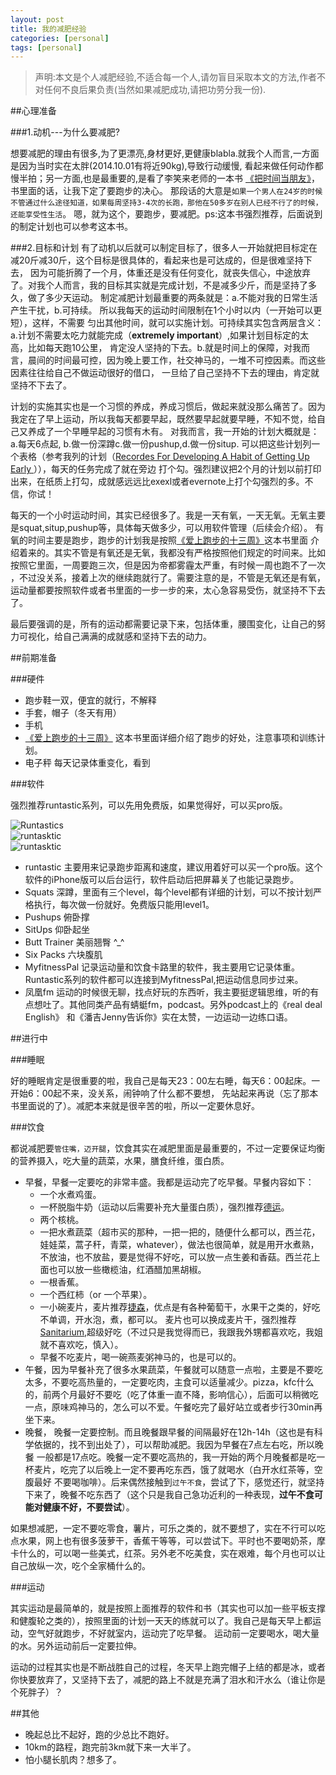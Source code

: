 ```yaml
---
layout: post
title: 我的减肥经验
categories: [personal]
tags: [personal]
---
```



<div id="weight_container" style=" margin: 0 auto"></div>

<script>
$(function () {
    $('#weight_container').highcharts({
        chart: {
            type: 'line'
        },
        title: {
            text: 'Weight'
        },
        
        //subtitle: {
        //   text: 'Source: WorldClimate.com'
        //},
        xAxis: {
            categories: ["2014-11-02", "2014-11-03", "2014-11-04", "2014-11-08", "2014-11-09", "2014-11-10", "2014-11-11", "2014-11-12", "2014-11-13", "2014-11-14", "2014-11-15", "2014-11-16", "2014-11-17", "2014-11-18", "2014-11-19", "2014-11-20", "2014-11-21", "2014-11-22", "2014-11-23", "2014-11-24", "2014-11-25", "2014-11-26", "2014-11-27", "2014-11-28", "2014-11-29", "2014-12-01", "2014-12-02", "2014-12-03", "2014-12-04", "2014-12-08", "2014-12-09", "2014-12-10", "2014-12-11", "2014-12-12", "2014-12-13", "2014-12-14", "2014-12-15", "2014-12-16", "2014-12-17", "2014-12-18", "2014-12-19", "2014-12-20", "2014-12-21", "2014-12-22", "2014-12-23", "2014-12-24", "2014-12-25", "2014-12-26", "2014-12-27", "2014-12-28", "2014-12-29", "2014-12-30", "2014-12-31", "2015-01-01", "2015-01-02", "2015-01-03", "2015-01-04", "2015-01-05", "2015-01-06", "2015-01-07", "2015-01-08", "2015-01-09", "2015-01-10", "2015-01-11", "2015-01-12", "2015-01-13", "2015-01-14", "2015-01-15", "2015-01-16", "2015-01-17", "2015-01-18", "2015-01-22", "2015-01-23", "2015-01-24", "2015-02-03", "2015-02-04", "2015-02-05", "2015-02-06", "2015-02-12", "2015-02-13", "2015-02-14", "2015-03-04", "2015-03-05", "2015-03-06", "2015-03-07", "2015-03-08", "2015-03-11", "2015-03-12", "2015-03-13", "2015-03-14", "2015-03-15", "2015-03-16", "2015-03-18", "2015-03-19", "2015-03-20", "2015-03-21", "2015-03-23", "2015-03-24", "2015-03-25", "2015-03-26", "2015-03-27", "2015-04-01", "2015-04-02", "2015-04-03", "2015-04-04", "2015-04-07", "2015-04-08", "2015-04-09", "2015-04-11", "2015-04-12", "2015-04-13"]
        },
        yAxis: {
            title: {
                text: 'Weight(kg)'
            }
        },
        plotOptions: {
            line: {
                dataLabels: {
                    enabled: true
                },
                enableMouseTracking: true
            }
        },
        series: [{
            name: 'Weight',
            data: [84.0, 84.0, 84.0, 83.5, 83.7, 83.2, 83.0, 83.0, 82.6, 82.2, 82.6, 82.6, 82.6, 82.2, 81.8, 82.2, 82.0, 82.0, 82.3, 82.3, 81.6, 81.0, 81.5, 81.5, 81.5, 81.2, 81.0, 81.0, 81.0, 81.6, 80.5, 80.5, 80.5, 80.1, 80.5, 80.1, 80.1, 79.1, 78.4, 77.9, 77.8, 77.7, 77.0, 76.3, 76.3, 76.3, 77.3, 77.3, 77.3, 75.6, 75.7, 75.7, 75.3, 75.3, 75.3, 75.0, 74.5, 74.7, 74.1, 74.5, 73.9, 74.3, 73.8, 73.8, 73.8, 73.7, 73.3, 73.3, 73.1, 73.1, 73.1, 73.0, 73.0, 73.0, 72.5, 71.7, 71.7, 71.7, 71.4, 71.4, 71.4, 73.3, 73.3, 72.4, 72.4, 72.4, 71.9, 71.0, 70.6, 71.1, 71.1, 71.1, 70.6, 70.3, 70.3, 70.3, 69.8, 69.8, 70.2, 70.2, 70.2, 69.9, 69.4, 69.4, 69.4, 69.3, 69.3, 69.3, 69.4, 68.4, 68.4]
        }]
    });
});
</script>


>声明:本文是个人减肥经验,不适合每一个人,请勿盲目采取本文的方法,作者不对任何不良后果负责(当然如果减肥成功,请把功劳分我一份).


##心理准备

###1.动机---为什么要减肥?

想要减肥的理由有很多,为了更漂亮,身材更好,更健康blabla.就我个人而言,一方面是因为当时实在太胖(2014.10.01有将近90kg),导致行动缓慢,
看起来做任何动作都慢半拍；另一方面,也是最重要的,是看了李笑来老师的一本书 [《把时间当朋友》](http://www.amazon.cn/%E6%8A%8A%E6%97%B6%E9%97%B4%E5%BD%93%E4%BD%9C%E6%9C%8B%E5%8F%8B-%E6%9D%8E%E7%AC%91%E6%9D%A5/dp/B00FU3CRZI/ref=sr_1_1?ie=UTF8&qid=1428981468&sr=8-1&keywords=%E6%8A%8A%E6%97%B6%E9%97%B4%E5%BD%93%E6%9C%8B%E5%8F%8B)，书里面的话，让我下定了要跑步的决心。
 那段话的大意是`如果一个男人在24岁的时候不管通过什么途径知道，如果每周坚持3-4次的长跑，那他在50多岁在别人已经不行了的时候，还能享受性生活`。
 嗯，就为这个，要跑步，要减肥。ps:这本书强烈推荐，后面说到的制定计划也可以参考这本书。

###2.目标和计划
有了动机以后就可以制定目标了，很多人一开始就把目标定在减20斤减30斤，这个目标是很具体的，看起来也是可达成的，但是很难坚持下去，
因为可能折腾了一个月，体重还是没有任何变化，就丧失信心，中途放弃了。对我个人而言，我的目标其实就是完成计划，不是减多少斤，而是坚持了多久，做了多少天运动。
制定减肥计划最重要的两条就是：a.不能对我的日常生活产生干扰，b.可持续。 所以我每天的运动时间限制在1个小时以内（一开始可以更短），这样，不需要
匀出其他时间，就可以实施计划。可持续其实包含两层含义：a.计划不需要太吃力就能完成（**extremely important**）,如果计划目标定的太高，比如每天跑10公里，
肯定没人坚持的下去。b.就是时间上的保障，对我而言，晨间的时间最可控，因为晚上要工作，社交神马的，一堆不可控因素。而这些因素往往给自己不做运动很好的借口，
一旦给了自己坚持不下去的理由，肯定就坚持不下去了。

计划的实施其实也是一个习惯的养成，养成习惯后，做起来就没那么痛苦了。因为我定在了早上运动，所以我每天都要早起，既然要早起就要早睡，不知不觉，给自己又养成了一个早睡早起的习惯有木有。
对我而言，我一开始的计划大概就是：a.每天6点起, b.做一份深蹲c.做一份pushup,d.做一份situp. 可以把这些计划列一个表格（参考我列的计划（[Recordes For Developing A Habit of Getting Up Early
](http://synckey.github.io/personal/2014/10/11/records-for-developing-a-habit-of-getting-up-early/)）），每天的任务完成了就在旁边
打个勾。强烈建议把2个月的计划以前打印出来，在纸质上打勾，成就感远远比exexl或者evernote上打个勾强烈的多。不信，你试！

每天的一个小时运动时间，其实已经很多了。我是一天有氧，一天无氧。无氧主要是squat,situp,pushup等，具体每天做多少，可以用软件管理（后续会介绍）。
有氧的时间主要是跑步，跑步的计划我是按照[《爱上跑步的十三周》](http://www.amazon.cn/%E7%88%B1%E4%B8%8A%E8%B7%91%E6%AD%A5%E7%9A%8413%E5%91%A8-%E4%BC%8A%E6%81%A9%C2%B7%E9%BA%A6%E5%85%8B%E5%B0%BC%E5%B0%94/dp/B00K0F7ZU8/ref=sr_1_1?ie=UTF8&qid=1428986015&sr=8-1&keywords=%E7%88%B1%E4%B8%8A%E8%B7%91%E6%AD%A5%E5%8D%81%E4%B8%89%E5%91%A8)这本书里面
介绍着来的。其实不管是有氧还是无氧，我都没有严格按照他们规定的时间来。比如按照它里面，一周要跑三次，但是因为帝都雾霾太严重，有时候一周也跑不了一次
，不过没关系，接着上次的继续跑就行了。需要注意的是，不管是无氧还是有氧，运动量都要按照软件或者书里面的一步一步的来，太心急容易受伤，就坚持不下去了。

最后要强调的是，所有的运动都需要记录下来，包括体重，腰围变化，让自己的努力可视化，给自己满满的成就感和坚持下去的动力。

##前期准备

###硬件

- 跑步鞋一双，便宜的就行，不解释
- 手套，帽子（冬天有用）
- 手机
- [《爱上跑步的十三周》](http://www.amazon.cn/%E7%88%B1%E4%B8%8A%E8%B7%91%E6%AD%A5%E7%9A%8413%E5%91%A8-%E4%BC%8A%E6%81%A9%C2%B7%E9%BA%A6%E5%85%8B%E5%B0%BC%E5%B0%94/dp/B00K0F7ZU8/ref=sr_1_1?ie=UTF8&qid=1428986015&sr=8-1&keywords=%E7%88%B1%E4%B8%8A%E8%B7%91%E6%AD%A5%E5%8D%81%E4%B8%89%E5%91%A8) 这本书里面详细介绍了跑步的好处，注意事项和训练计划。
- 电子秤 每天记录体重变化，看到

###软件

强烈推荐runtastic系列，可以先用免费版，如果觉得好，可以买pro版。

<div class="container">
  <div class="col-sm-4">
    <img src="/static/images/runtastics.PNG" alt="Runtastics" class="carousel-inner  img-rounded"/>
  </div>
  <div class="col-sm-4">
    <img src="/static/images/runtastic.PNG" alt="runtasktic" class="carousel-inner  img-rounded"/>
  </div>
  <div class="col-sm-4">
    <img src="/static/images/myfitnesspal.PNG" alt="runtasktic" class="carousel-inner  img-rounded"/>
  </div>
</div>


- runtastic 主要用来记录跑步距离和速度，建议用着好可以买一个pro版。这个软件的iPhone版可以后台运行，软件启动后把屏幕关了也能记录跑步。
- Squats  深蹲，里面有三个level，每个level都有详细的计划，可以不按计划严格执行，每次做一份就好。免费版只能用level1。
- Pushups 俯卧撑
- SitUps 仰卧起坐
- Butt Trainer  美丽翘臀 ^_^
- Six Packs 六块腹肌
- MyfitnessPal 记录运动量和饮食卡路里的软件，我主要用它记录体重。Runtastic系列的软件都可以连接到MyfitnessPal,把运动信息同步过来。
- 凤凰fm 运动的时候很无聊，找点好玩的东西听，我主要挺逻辑思维，听的有点想吐了。其他同类产品有蜻蜓fm，podcast。另外podcast上的《real deal English》
和《潘吉Jenny告诉你》实在太赞，一边运动一边练口语。



##进行中

###睡眠

好的睡眠肯定是很重要的啦，我自己是每天23：00左右睡，每天6：00起床。一开始6：00起不来，没关系，闹钟响了什么都不要想，
先站起来再说（忘了那本书里面说的了）。减肥本来就是很辛苦的啦，所以一定要休息好。

###饮食

都说减肥要`管住嘴，迈开腿`，饮食其实在减肥里面是最重要的，不过一定要保证均衡的营养摄入，吃大量的蔬菜，水果，膳食纤维，蛋白质。

- 早餐，早餐一定要吃的非常丰盛。我都是运动完了吃早餐。早餐内容如下：
  - 一个水煮鸡蛋。
  - 一杯脱脂牛奶（运动以后需要补充大量蛋白质），强烈推荐[德运](http://www.amazon.cn/Devondale%E5%BE%B7%E8%BF%90%E7%BA%AF%E7%89%9B%E5%A5%B61L/dp/B0057UJ47I/ref=sr_1_1?ie=UTF8&qid=1428989585&sr=8-1&keywords=deyun)。
  - 两个核桃。
  - 一把水煮蔬菜（超市买的那种，一把一把的，随便什么都可以，西兰花，娃娃菜，蒿子秆，青菜，whatever），做法也很简单，就是用开水煮熟，不放油，也不放盐，要是觉得不好吃，可以放一点生姜和香菇。西兰花上面也可以放一些橄榄油，红酒醋加黑胡椒。
  - 一根香蕉。
  - 一个西红柿（or 一个苹果）。
  - 一小碗麦片，麦片推荐[捷森](http://www.amazon.cn/Jason%E6%8D%B7%E6%A3%AE%E6%97%A9%E9%A4%90%E9%BA%A6%E7%89%871KG/dp/B003NNUO34/ref=sr_1_3?ie=UTF8&qid=1428989957&sr=8-3&keywords=%E6%8D%B7%E6%A3%AE)，优点是有各种葡萄干，水果干之类的，好吃不单调，开水泡，煮，都可以。 麦片也可以换成麦片干，强烈推荐[Sanitarium](http://www.amazon.cn/gp/product/B00JTO33RK?psc=1&ref_=oh_aui_detailpage_o07_s00),超级好吃（不过只是我觉得而已，我跟我外甥都喜欢吃，我姐就不喜欢吃，慎入）。
  - 早餐不吃麦片，喝一碗燕麦粥神马的，也是可以的。
- 午餐，因为早餐补充了很多水果蔬菜，午餐就可以随意一点啦，主要是不要吃太多，不要吃高热量的，一定要吃肉，主食可以适量减少。pizza，kfc什么的，前两个月最好不要吃（吃了体重一直不降，影响信心），后面可以稍微吃一点，原味鸡神马的，怎么可以不爱。午餐吃完了最好站立或者步行30min再坐下来。
- 晚餐， 晚餐一定要控制。而且晚餐跟早餐的间隔最好在12h-14h（这也是有科学依据的，找不到出处了），可以帮助减肥。我因为早餐在7点左右吃，所以晚餐
一般都是17点吃。晚餐一定不要吃高热的，我一开始的两个月晚餐都是吃一杯麦片，吃完了以后晚上一定不要再吃东西，饿了就喝水（白开水红茶等，空腹最好
不要喝咖啡）。后来偶然接触到`过午不食`，尝试了下，感觉还行，就坚持下来了，晚餐不吃东西了（这个只是我自己急功近利的一种表现，**过午不食可能对健康不好，不要尝试**）。

如果想减肥，一定不要吃零食，薯片，可乐之类的，就不要想了，实在不行可以吃点水果，网上也有很多菠萝干，香蕉干等等，可以尝试下。平时也不要喝奶茶，摩卡什么的，可以喝一些美式，红茶。另外老不吃美食，实在艰难，每个月也可以让自己放纵一次，吃个全家桶什么的。

###运动

其实运动是最简单的，就是按照上面推荐的软件和书（其实也可以加一些平板支撑和健腹轮之类的），按照里面的计划一天天的练就可以了。我自己是每天早上都运动，空气好就跑步，不好就室内，运动完了吃早餐。
运动前一定要喝水，喝大量的水。另外运动前后一定要拉伸。

运动的过程其实也是不断战胜自己的过程，冬天早上跑完帽子上结的都是冰，或者你快要放弃了，又坚持下去了，减肥的路上不就是充满了泪水和汗水么（谁让你是个死胖子）？

##其他

- 晚起总比不起好，跑的少总比不跑好。
- 10km的路程，跑完前3km就下来一大半了。
- 怕小腿长肌肉？想多了。